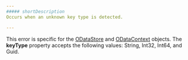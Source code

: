 ```yaml
---
##### shortDescription
Occurs when an unknown key type is detected.

---
```

This error is specific for the [ODataStore](/api-reference/30%20Data%20Layer/ODataStore '/Documentation/ApiReference/Data_Layer/ODataStore/') and [ODataContext](/api-reference/30%20Data%20Layer/ODataContext '/Documentation/ApiReference/Data_Layer/ODataContext/') objects. The **keyType** property accepts the following values: String, Int32, Int64, and Guid.